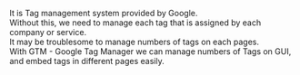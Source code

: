 It is Tag management system provided by Google.  
Without this, we need to manage each tag that is assigned by each company or service.  
It may be troublesome to manage numbers of tags on each pages.  
With GTM - Google Tag Manager we can manage numbers of Tags on GUI, and embed tags in different pages easily.
